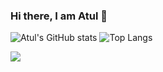 ### Hi there, I am Atul 👋

![Atul's GitHub stats](https://github-readme-stats.vercel.app/api?username=atulgupta7&count_private=true&show_icons=true&theme=jolly)
![Top Langs](https://github-readme-stats.vercel.app/api/top-langs/?username=atulgupta7)


![](https://komarev.com/ghpvc/?username=atulgupta7)

<!--
**atulgupta7/atulgupta7** is a ✨ _special_ ✨ repository because its `README.md` (this file) appears on your GitHub profile.

Here are some ideas to get you started:

- 🔭 I’m currently working on ...
- 🌱 I’m currently learning ...
- 👯 I’m looking to collaborate on ...
- 🤔 I’m looking for help with ...
- 💬 Ask me about ...
- 📫 How to reach me: ...
- 😄 Pronouns: ...
- ⚡ Fun fact: ...
-->
